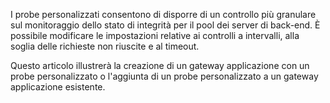 I probe personalizzati consentono di disporre di un controllo più granulare sul monitoraggio dello stato di integrità per il pool dei server di back-end. È possibile modificare le impostazioni relative ai controlli a intervalli, alla soglia delle richieste non riuscite e al timeout.

Questo articolo illustrerà la creazione di un gateway applicazione con un probe personalizzato o l'aggiunta di un probe personalizzato a un gateway applicazione esistente.

<!---HONumber=AcomDC_0107_2016-->